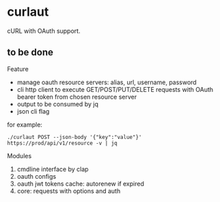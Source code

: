 # curlaut

cURL with OAuth support.

## to be done

Feature
- manage oauth resource servers: alias, url, username, password
- cli http client to execute GET/POST/PUT/DELETE requests with OAuth bearer token from chosen resource server
- output to be consumed by jq
- json cli flag

for example:
```shell
./curlaut POST --json-body '{"key":"value"}' https://prod/api/v1/resource -v | jq
```

Modules
1. cmdline interface by clap
2. oauth configs
3. oauth jwt tokens cache: autorenew if expired
4. core: requests with options and auth
